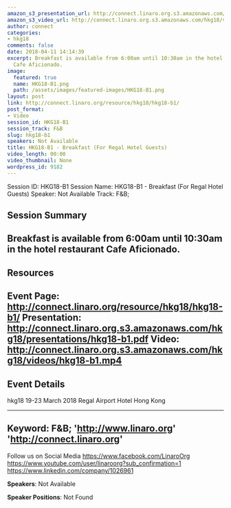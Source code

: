 ```yaml
---
amazon_s3_presentation_url: http://connect.linaro.org.s3.amazonaws.com/hkg18/presentations/hkg18-b1.pdf
amazon_s3_video_url: http://connect.linaro.org.s3.amazonaws.com/hkg18/videos/hkg18-b1.mp4
author: connect
categories:
- hkg18
comments: false
date: 2018-04-11 14:14:39
excerpt: Breakfast is available from 6:00am until 10:30am in the hotel restaurant
  Cafe Aficionado.
image:
  featured: true
  name: HKG18-B1.png
  path: /assets/images/featured-images/HKG18-B1.png
layout: post
link: http://connect.linaro.org/resource/hkg18/hkg18-b1/
post_format:
- Video
session_id: HKG18-B1
session_track: F&B
slug: hkg18-b1
speakers: Not Available
title: HKG18-B1 - Breakfast (For Regal Hotel Guests)
video_length: 00:00
video_thumbnail: None
wordpress_id: 9182
---
```


Session ID: HKG18-B1
Session Name: HKG18-B1 - Breakfast (For Regal Hotel Guests)
Speaker: Not Available
Track: F&B;


## Session Summary
Breakfast is available from 6:00am until 10:30am in the hotel restaurant Cafe Aficionado.
---------------------------------------------------
## Resources
Event Page: http://connect.linaro.org/resource/hkg18/hkg18-b1/
Presentation: http://connect.linaro.org.s3.amazonaws.com/hkg18/presentations/hkg18-b1.pdf
Video: http://connect.linaro.org.s3.amazonaws.com/hkg18/videos/hkg18-b1.mp4
 ---------------------------------------------------
## Event Details
hkg18
19-23 March 2018 
Regal Airport Hotel Hong Kong

---------------------------------------------------
Keyword: F&B;
'http://www.linaro.org'
'http://connect.linaro.org'
---------------------------------------------------
Follow us on Social Media
https://www.facebook.com/LinaroOrg
https://www.youtube.com/user/linaroorg?sub_confirmation=1
https://www.linkedin.com/company/1026961

**Speakers**: Not Available

**Speaker Positions**: Not Found